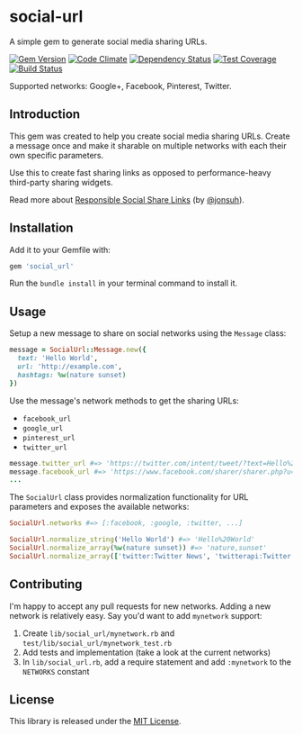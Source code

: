 # social-url

A simple gem to generate social media sharing URLs.

[![Gem Version](https://badge.fury.io/rb/social-url.svg)](http://badge.fury.io/rb/social-url) [![Code Climate](https://codeclimate.com/github/richardvenneman/social-url/badges/gpa.svg)](https://codeclimate.com/github/richardvenneman/social-url) [![Dependency Status](https://gemnasium.com/richardvenneman/social-url.svg)](https://gemnasium.com/richardvenneman/social-url) [![Test Coverage](https://codeclimate.com/github/richardvenneman/social-url/badges/coverage.svg)](https://codeclimate.com/github/richardvenneman/social-url/coverage) [![Build Status](http://img.shields.io/travis/richardvenneman/social-url.svg)](https://travis-ci.org/richardvenneman/social-url)

Supported networks: Google+, Facebook, Pinterest, Twitter.

## Introduction

This gem was created to help you create social media sharing URLs. Create a message once and make it sharable on multiple networks with each their own specific parameters.

Use this to create fast sharing links as opposed to performance-heavy third-party sharing widgets.

Read more about [Responsible Social Share Links](https://jonsuh.com/blog/social-share-links) (by [@jonsuh](https://github.com/jonsuh)).

## Installation

Add it to your Gemfile with:

```ruby
gem 'social_url'
```

Run the `bundle install` in your terminal command to install it.

## Usage

Setup a new message to share on social networks using the `Message` class:

```ruby
message = SocialUrl::Message.new({
  text: 'Hello World',
  url: 'http://example.com',
  hashtags: %w(nature sunset)
})
```

Use the message's network methods to get the sharing URLs:

- `facebook_url`
- `google_url`
- `pinterest_url`
- `twitter_url`

```ruby
message.twitter_url #=> 'https://twitter.com/intent/tweet/?text=Hello%20World&url=http%3A%2F%2Fexample.com&hashtags=nature,sunset'
message.facebook_url #=> 'https://www.facebook.com/sharer/sharer.php?u=http%3A%2F%2Fexample.com'
...
```

The `SocialUrl` class provides normalization functionality for URL parameters and exposes the available networks:

```ruby
SocialUrl.networks #=> [:facebook, :google, :twitter, ...]

SocialUrl.normalize_string('Hello World') #=> 'Hello%20World'
SocialUrl.normalize_array(%w(nature sunset)) #=> 'nature,sunset'
SocialUrl.normalize_array(['twitter:Twitter News', 'twitterapi:Twitter API News']) #=> 'twitter%3ATwitter%20News,twitterapi%3ATwitter%20API%20News'
```

## Contributing

I'm happy to accept any pull requests for new networks. Adding a new network is relatively easy. Say you'd want to add `mynetwork` support:

1. Create `lib/social_url/mynetwork.rb` and `test/lib/social_url/mynetwork_test.rb`
2. Add tests and implementation (take a look at the current networks)
3. In `lib/social_url.rb`, add a require statement and add `:mynetwork` to the `NETWORKS` constant

## License

This library is released under the [MIT License](http://www.opensource.org/licenses/MIT).
